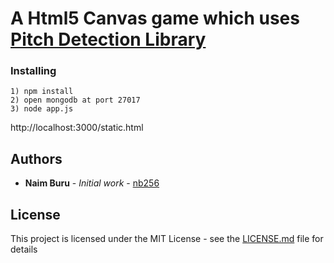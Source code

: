 # A Html5 Canvas game which uses [Pitch Detection Library](https://github.com/nb256/pitch-detection-library)

### Installing

```
1) npm install
2) open mongodb at port 27017
3) node app.js
```

http://localhost:3000/static.html

## Authors

* **Naim Buru** - *Initial work* - [nb256](https://github.com/nb256)

## License

This project is licensed under the MIT License - see the [LICENSE.md](LICENSE.md) file for details

